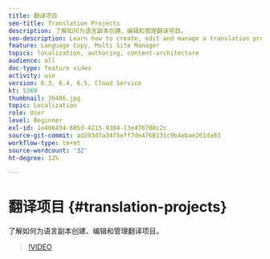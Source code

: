 ```yaml
---
title: 翻译项目
seo-title: Translation Projects
description: 了解如何为语言副本创建、编辑和管理翻译项目。
seo-description: Learn how to create, edit and manage a translation project for your Language Copy.
feature: Language Copy, Multi Site Manager
topics: localization, authoring, content-architecture
audience: all
doc-type: feature video
activity: use
version: 6.3, 6.4, 6.5, Cloud Service
kt: 5369
thumbnail: 36486.jpg
topic: Localization
role: User
level: Beginner
exl-id: 1e406454-885d-4215-9304-13e476788c2c
source-git-commit: ad203d7a34f5eff7de4768131c9b4ebae261da93
workflow-type: tm+mt
source-wordcount: '32'
ht-degree: 12%

---
```


# 翻译项目 {#translation-projects}

了解如何为语言副本创建、编辑和管理翻译项目。

>[!VIDEO](https://video.tv.adobe.com/v/36486?quality=12&learn=on)
